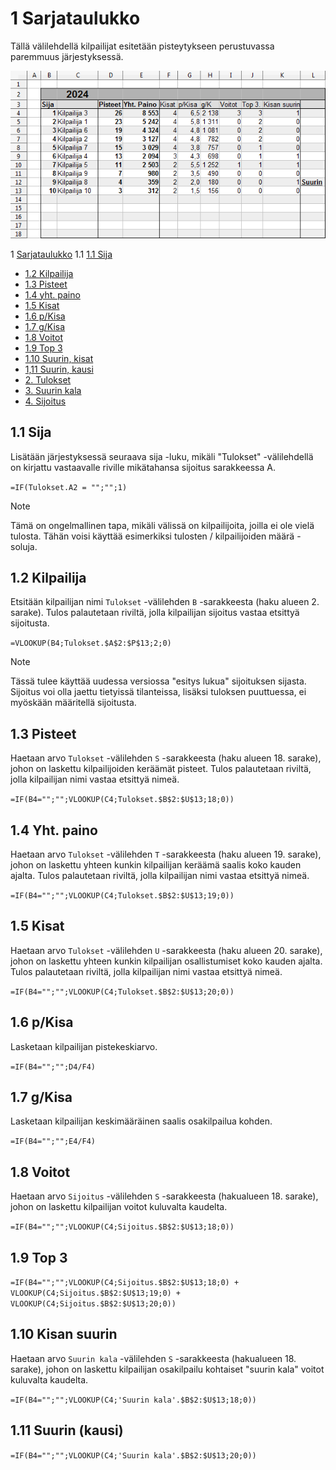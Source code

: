 # 1 Sarjataulukko
Tällä välilehdellä kilpailijat esitetään pisteytykseen perustuvassa paremmuus järjestyksessä.

![sarjataulukko](Cup_Sarjataulukko.png)

1 [Sarjataulukko](standings.md)
  1.1 [1.1 Sija](#11-Sija)
  - [1.2 Kilpailija](#12-kilpailija)
  - [1.3 Pisteet](#13-pisteet)
  - [1.4 yht. paino](#14-yht-paino)
  - [1.5 Kisat](#15-kisat)
  - [1.6 p/Kisa](#16-pkisa)
  - [1.7 g/Kisa](#17-gkisa)
  - [1.8 Voitot](#18-voitot)
  - [1.9 Top 3](#19-top-3)
  - [1.10 Suurin, kisat](#110-kisan-suurin)
  - [1,11 Suurin, kausi](#111-suurin-kausi)
- [2. Tulokset](results.md)
- [3. Suurin kala](biggest_fish.md)
- [4. Sijoitus](ranking.md)

## 1.1 Sija

Lisätään järjestyksessä seuraava sija -luku, mikäli "Tulokset" -välilehdellä on kirjattu vastaavalle riville mikätahansa sijoitus sarakkeessa A.

`=IF(Tulokset.A2 = "";"";1)`

> [!NOTE]
> Tämä on ongelmallinen tapa, mikäli välissä on kilpailijoita, joilla ei ole vielä tulosta.
> Tähän voisi käyttää esimerkiksi tulosten / kilpailijoiden määrä -soluja. 

## 1.2 Kilpailija

Etsitään kilpailijan nimi `Tulokset` -välilehden `B` -sarakkeesta (haku alueen 2. sarake). Tulos palautetaan riviltä, jolla kilpailijan sijoitus vastaa etsittyä sijoitusta. 

`=VLOOKUP(B4;Tulokset.$A$2:$P$13;2;0)`

> [!Note]
> Tässä tulee käyttää uudessa versiossa "esitys lukua" sijoituksen sijasta. Sijoitus voi olla jaettu tietyissä tilanteissa, lisäksi tuloksen puuttuessa, ei myöskään määritellä sijoitusta. 

## 1.3 Pisteet

Haetaan arvo `Tulokset` -välilehden `S` -sarakkeesta (haku alueen 18. sarake), johon on laskettu kilpailijoiden keräämät pisteet. Tulos palautetaan riviltä, jolla kilpailijan nimi vastaa etsittyä nimeä.

`=IF(B4="";"";VLOOKUP(C4;Tulokset.$B$2:$U$13;18;0))`

## 1.4 Yht. paino

Haetaan arvo `Tulokset` -välilehden `T` -sarakkeesta (haku alueen 19. sarake), johon on laskettu yhteen kunkin kilpailijan keräämä saalis koko kauden ajalta. Tulos palautetaan riviltä, jolla kilpailijan nimi vastaa etsittyä nimeä.

`=IF(B4="";"";VLOOKUP(C4;Tulokset.$B$2:$U$13;19;0))`

## 1.5 Kisat

Haetaan arvo `Tulokset` -välilehden `U` -sarakkeesta (haku alueen 20. sarake), johon on laskettu yhteen kunkin kilpailijan osallistumiset koko kauden ajalta. Tulos palautetaan riviltä, jolla kilpailijan nimi vastaa etsittyä nimeä.

`=IF(B4="";"";VLOOKUP(C4;Tulokset.$B$2:$U$13;20;0))`

## 1.6 p/Kisa

Lasketaan kilpailijan pistekeskiarvo.

`=IF(B4="";"";D4/F4)`

## 1.7 g/Kisa

Lasketaan kilpailijan keskimääräinen saalis osakilpailua kohden. 

`=IF(B4="";"";E4/F4)`

## 1.8 Voitot

Haetaan arvo `Sijoitus` -välilehden `S` -sarakkeesta (hakualueen 18. sarake), johon on laskettu kilpailijan voitot kuluvalta kaudelta.

`=IF(B4="";"";VLOOKUP(C4;Sijoitus.$B$2:$U$13;18;0))`

## 1.9 Top 3

`=IF(B4="";"";VLOOKUP(C4;Sijoitus.$B$2:$U$13;18;0) + VLOOKUP(C4;Sijoitus.$B$2:$U$13;19;0) + VLOOKUP(C4;Sijoitus.$B$2:$U$13;20;0))`

## 1.10 Kisan suurin

Haetaan arvo `Suurin kala` -välilehden `S` -sarakkeesta (hakualueen 18. sarake), johon on laskettu kilpailijan osakilpailu kohtaiset "suurin kala" voitot kuluvalta kaudelta.

`=IF(B4="";"";VLOOKUP(C4;'Suurin kala'.$B$2:$U$13;18;0))`

## 1.11 Suurin (kausi)

`=IF(B4="";"";VLOOKUP(C4;'Suurin kala'.$B$2:$U$13;20;0))`
